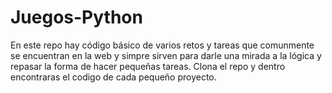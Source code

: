# Juegos-Python
En este repo hay código básico de varios retos y tareas que comunmente se encuentran en la web y simpre sirven para darle una mirada a la lógica y repasar la forma de hacer pequeñas tareas. Clona el repo y dentro encontraras el codigo de cada pequeño proyecto.
